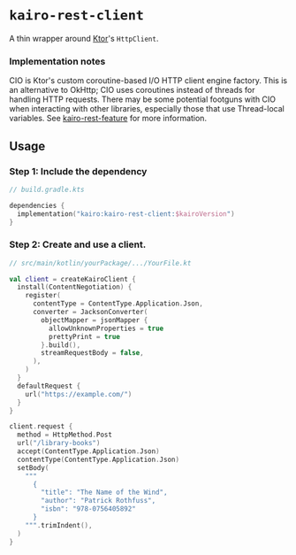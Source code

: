 # `kairo-rest-client`

A thin wrapper around [Ktor](https://ktor.io/)'s `HttpClient`.

### Implementation notes

CIO is Ktor's custom coroutine-based I/O HTTP client engine factory.
This is an alternative to OkHttp; CIO uses coroutines instead of threads for handling HTTP requests.
There may be some potential footguns with CIO when interacting with other libraries,
especially those that use Thread-local variables.
See [kairo-rest-feature](../kairo-rest-feature) for more information.

## Usage

### Step 1: Include the dependency

```kotlin
// build.gradle.kts

dependencies {
  implementation("kairo:kairo-rest-client:$kairoVersion")
}
```

### Step 2: Create and use a client.

```kotlin
// src/main/kotlin/yourPackage/.../YourFile.kt

val client = createKairoClient {
  install(ContentNegotiation) {
    register(
      contentType = ContentType.Application.Json,
      converter = JacksonConverter(
        objectMapper = jsonMapper {
          allowUnknownProperties = true
          prettyPrint = true
        }.build(),
        streamRequestBody = false,
      ),
    )
  }
  defaultRequest {
    url("https://example.com/")
  }
}

client.request {
  method = HttpMethod.Post
  url("/library-books")
  accept(ContentType.Application.Json)
  contentType(ContentType.Application.Json)
  setBody(
    """
      {
        "title": "The Name of the Wind",
        "author": "Patrick Rothfuss",
        "isbn": "978-0756405892"
      }
    """.trimIndent(),
  )
}
```
